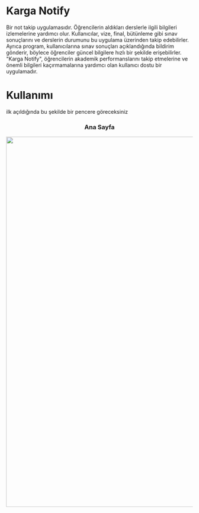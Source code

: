 # Karga Notify
Bir not takip uygulamasıdır. Öğrencilerin aldıkları derslerle ilgili bilgileri izlemelerine yardımcı olur. Kullanıcılar, vize, final, bütünleme gibi sınav sonuçlarını ve derslerin durumunu bu uygulama üzerinden takip edebilirler. Ayrıca program, kullanıcılarına sınav sonuçları açıklandığında bildirim gönderir, böylece öğrenciler güncel bilgilere hızlı bir şekilde erişebilirler. "Karga Notify", öğrencilerin akademik performanslarını takip etmelerine ve önemli bilgileri kaçırmamalarına yardımcı olan kullanıcı dostu bir uygulamadır.

# Kullanımı
ilk açıldığında bu şekilde bir pencere göreceksiniz

<div align="center">
    <h3>Ana Sayfa</h3>
    <img src="https://github.com/yasir723/Simetrik-Agac/assets/111686779/2ff6d7de-a758-408e-9b95-889eb013ab01" width="1000">
    <br>
</div>
